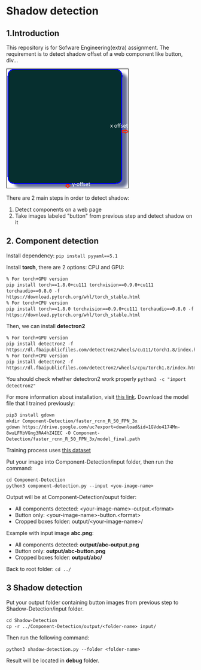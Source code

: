 # Shadow detection

## 1.Introduction
This repository is for Sofware Engineering(extra) assignment. The requirement is to detect shadow offset of a web component like button, div...  

![Shadow detection](images/offset.png)

There are 2 main steps in order to detect shadow:
1. Detect components on a web page
2. Take images labeled "button" from previous step and detect shadow on it
## 2. Component detection
Install dependency:
`
pip install pyyaml==5.1
`

Install **torch**, there are 2 options: CPU and GPU:
```
% For torch+GPU version
pip install torch==1.8.0+cu111 torchvision==0.9.0+cu111 torchaudio==0.8.0 -f https://download.pytorch.org/whl/torch_stable.html
% For torch+CPU version
pip install torch==1.8.0 torchvision==0.9.0+cu111 torchaudio==0.8.0 -f https://download.pytorch.org/whl/torch_stable.html
```
Then, we can install **detectron2**
```
% For torch+GPU version
pip install detectron2 -f https://dl.fbaipublicfiles.com/detectron2/wheels/cu111/torch1.8/index.html
% For torch+CPU version
pip install detectron2 -f https://dl.fbaipublicfiles.com/detectron2/wheels/cpu/torch1.8/index.html
```
You should check whether detectron2 work properly
`
python3 -c "import detectron2"
`

For more information about installation, visit [this link](https://detectron2.readthedocs.io/en/latest/tutorials/install.html).
Download the model file that I trained previously:
```
pip3 install gdown
mkdir Component-Detection/faster_rcnn_R_50_FPN_3x
gdown https://drive.google.com/uc?export=download&id=1GVdo4174Mn-8wuLFRbVGng3RA4hZ4IEC -O Component-Detection/faster_rcnn_R_50_FPN_3x/model_final.path
```
Training process uses [this dataset](https://public.roboflow.com/object-detection/website-screenshots)

Put your image into Component-Detection/input folder, then run the command:
```
cd Component-Detection
python3 component-detection.py --input <you-image-name>
```
Output will be at Component-Detection/ouput folder:

* All components detected: \<your-image-name\>-output.\<format\>
* Button only: \<your-image-name\>-button.\<format\>
* Cropped boxes folder: output/\<your-image-name\>/

Example with input image **abc.png**:
* All components detected: **output/abc-output.png**
* Button only: **output/abc-button.png**
* Cropped boxes folder: **output/abc/**

Back to root folder:
`
cd ../
`
## 3 Shadow detection
Put your output folder containing button images from previous step to Shadow-Detection/input folder.

```
cd Shadow-Detection
cp -r ../Component-Detection/output/<folder-name> input/ 
```

Then run the following command:

```
python3 shadow-detection.py --folder <folder-name>
```
Result will be located in **debug** folder.
